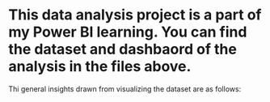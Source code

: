 # This data analysis project is a part of my Power BI learning. You can find the dataset and dashbaord of the analysis in the files above.
Thi general insights drawn from visualizing the dataset are as follows:

> 
